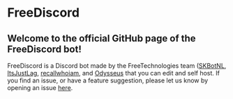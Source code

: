 # FreeDiscord
## Welcome to the official GitHub page of the FreeDiscord bot!
FreeDiscord is a Discord bot made by the FreeTechnologies team ([SKBotNL](https://github.com/SKBotNL), [ItsJustLag](https://github.com/ItsJustLag), [recallwhoiam](https://github.com/recallwhoiam), and [Odysseus](https://github.com/Odysseus443) that you can edit and self host.
If you find an issue, or have a feature suggestion, please let us know by opening an issue [here](https://github.com/FreeTechnologies/FreeDiscord/issues).

